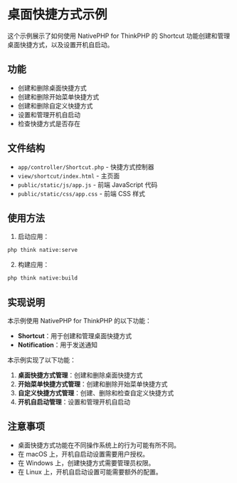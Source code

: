 # 桌面快捷方式示例

这个示例展示了如何使用 NativePHP for ThinkPHP 的 Shortcut 功能创建和管理桌面快捷方式，以及设置开机自启动。

## 功能

- 创建和删除桌面快捷方式
- 创建和删除开始菜单快捷方式
- 创建和删除自定义快捷方式
- 设置和管理开机自启动
- 检查快捷方式是否存在

## 文件结构

- `app/controller/Shortcut.php` - 快捷方式控制器
- `view/shortcut/index.html` - 主页面
- `public/static/js/app.js` - 前端 JavaScript 代码
- `public/static/css/app.css` - 前端 CSS 样式

## 使用方法

1. 启动应用：

```bash
php think native:serve
```

2. 构建应用：

```bash
php think native:build
```

## 实现说明

本示例使用 NativePHP for ThinkPHP 的以下功能：

- **Shortcut**：用于创建和管理桌面快捷方式
- **Notification**：用于发送通知

本示例实现了以下功能：

1. **桌面快捷方式管理**：创建和删除桌面快捷方式
2. **开始菜单快捷方式管理**：创建和删除开始菜单快捷方式
3. **自定义快捷方式管理**：创建、删除和检查自定义快捷方式
4. **开机自启动管理**：设置和管理开机自启动

## 注意事项

- 桌面快捷方式功能在不同操作系统上的行为可能有所不同。
- 在 macOS 上，开机自启动设置需要用户授权。
- 在 Windows 上，创建快捷方式需要管理员权限。
- 在 Linux 上，开机自启动设置可能需要额外的配置。
